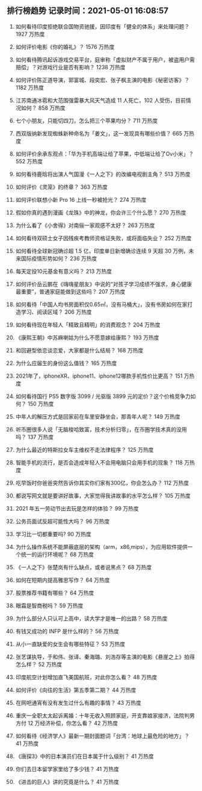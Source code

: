 
## 排行榜趋势 记录时间：2021-05-01 16:08:57
  
  1. 如何看待印度拒绝联合国物资驰援，因印度有「健全的体系」来处理问题？ 1927 万热度
    
  2. 如何评价电影《你的婚礼》？ 1576 万热度
    
  3. 如何看待腾讯起诉游戏交易平台，庭审称「虚拟财产不属于用户，被盗用户需赔偿」？对游戏行业是否有影响？ 1238 万热度
    
  4. 如何评价陈正道导演，郭富城、段奕宏、张子枫主演的电影《秘密访客》？ 1182 万热度
    
  5. 江苏南通冰雹和大范围强雷暴大风天气造成 11 人死亡，102 人受伤，目前情况如何？ 858 万热度
    
  6. 七个小朋友，只能切四刀，怎么把三个苹果均分？ 711 万热度
    
  7. 西双版纳新发现蜘蛛新种命名为「姜文」，这一发现具有哪些价值？ 665 万热度
    
  8. 如何评价余承东观点：「华为手机高端让给了苹果，中低端让给了Ov小米」？ 552 万热度
    
  9. 如何看待鹿晗将出演人气国漫《一人之下》的改编电视剧主角？ 513 万热度
    
  10. 如何评价《灵笼》的终章？ 363 万热度
    
  11. 如何评价联想小新 Pro 16 上线一秒被抢光？ 274 万热度
    
  12. 假如你真的遇到漫画《龙珠》中的神龙，你会许三个什么愿？ 270 万热度
    
  13. 为什么看了《小舍得》对南俪一家观感不太好？ 263 万热度
    
  14. 如何看待双硕士女子因残疾考教师资格证失败，或将面临失业？ 252 万热度
    
  15. 如何看待全球新冠确诊超 1.5 亿，印度单日新增确诊连续 9 天超 30 万例，未来国际疫情形势如何？ 236 万热度
    
  16. 每天定投10元基金有意义吗？ 213 万热度
    
  17. 如何评价岳云鹏在《嗨嗨星朋友》中说的“对孩子学习成绩不强求，身心健康最重要”，普通家庭能做到这些吗？ 207 万热度
    
  18. 如何看待「中国人均书房面积仅0.65㎡，没有马桶大」，没有书房如何在家打造学习、阅读区域？ 206 万热度
    
  19. 如何看待现在年轻人「精致且精明」的消费观念？ 204 万热度
    
  20. 《康熙王朝》中苏麻喇姑为什么不愿意嫁给康熙？ 193 万热度
    
  21. 和回避型依恋谈恋爱，大家都是什么结局？ 168 万热度
    
  22. 为什么应届生的身份这么值钱？ 165 万热度
    
  23. 2021年了，iphoneXR、iphone11、iphone12哪款手机性价比更高？ 151 万热度
    
  24. 如何看待国行 PS5 数字版 3099 / 光驱版 3899 元的定价？这个价格竞争力如何？ 150 万热度
    
  25. 中年人的解压方式是回家前在车里安静坐会，那青年人呢？ 149 万热度
    
  26. 听币圈很多人说「无脑梭哈致富，技术分析归零」，在币圈学技术真的没用吗？ 137 万热度
    
  27. 为什么最近的特斯拉女车主维权不走法律程序？ 125 万热度
    
  28. 智能手机的流行，是否会造成年轻人不会用电脑只会用手机的现象？ 118 万热度
    
  29. 吃早饭时你爸爸突然告诉你其实你们家有300亿，你会怎么办？ 112 万热度
    
  30. 都说写网文就是要讲好故事，大家觉得我讲故事的水平怎么样？ 105 万热度
    
  31. 2021 年五一劳动节出去玩是怎样的体验？ 99 万热度
    
  32. 公务员面试反超可能性大吗？ 96 万热度
    
  33. 学习比一切都重要吗? 90 万热度
    
  34. 为什么操作系统不能屏蔽底层的架构（arm，x86,mips），为应用软件提供一个统一的运行环境呢？ 68 万热度
    
  35. 《一人之下》张楚岚有什么缺点，或者说黑点？ 68 万热度
    
  36. 如何在短期内提高雅思写作？ 64 万热度
    
  37. 股票推荐书籍有哪些？ 64 万热度
    
  38. 眼霜是智商税吗？ 59 万热度
    
  39. 为什么部分人只认可上高中，读大学才是唯一的出路？ 58 万热度
    
  40. 有钱又成功的 INFP 是什么样的？ 56 万热度
    
  41. 从小一直缺爱的女生会有哪些特征？ 53 万热度
    
  42. 张艺谋执导，于和伟、张译、秦海璐、刘浩存等主演的电影《悬崖之上》拍得怎么样？ 52 万热度
    
  43. 印度航空计划增加直飞美国航班，对此你怎么看？ 48 万热度
    
  44. 如何评价《向往的生活》第五季第二期？ 44 万热度
    
  45. 在网吧通宵有没有发生过什么有趣的事情？ 43 万热度
    
  46. 重庆一全职太太起诉离婚：十年无收入照顾家庭，开支靠娘家接济，法院判男方付 12 万经济补偿，你怎么看？ 42 万热度
    
  47. 如何看待《经济学人》最新一期封面题词「台湾：地球上最危险的地方」？ 41 万热度
    
  48. 《唐探3》中的日本演员们在日本属于什么级别？ 41 万热度
    
  49. 你们去日本留学家里给了多少钱？ 41 万热度
    
  50. 《进击的巨人》讲的究竟是什么？ 41 万热度
    